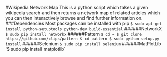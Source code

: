 #Wikipedia Network Map
This is a python script which takes a given wikipedia search and then returns a network map of related articles which you can then interactively browse and find further information on.
###Dependencies
Most packages can be installed with pip
`$ sudo apt-get install python-setuptools python-dev build-essential`
######NetworkX
`$ sudo pip install networkx`
######Pattern
`$ cd ~
$ git clone https://github.com/clips/pattern
$ cd pattern
$ sudo python setup.py install`
######Selenium
`$ sudo pip install selenium`
######MatPlotLib
'$ sudo pip install matplotlib`
